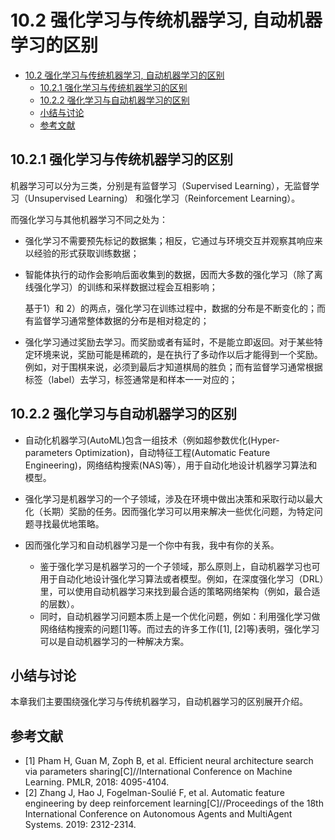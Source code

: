 <!--Copyright © Microsoft Corporation. All rights reserved.
  适用于[License](https://github.com/microsoft/AI-System/blob/main/LICENSE)版权许可-->

# 10.2 强化学习与传统机器学习, 自动机器学习的区别

- [10.2 强化学习与传统机器学习, 自动机器学习的区别](#102-强化学习与传统机器学习-自动机器学习的区别)
  - [10.2.1 强化学习与传统机器学习的区别](#1021-强化学习与传统机器学习的区别)
  - [10.2.2 强化学习与自动机器学习的区别](#1022-强化学习与自动机器学习的区别)
  - [小结与讨论](#小结与讨论)
  - [参考文献](#参考文献)
  
## 10.2.1 强化学习与传统机器学习的区别

机器学习可以分为三类，分别是有监督学习（Supervised Learning），无监督学习（Unsupervised Learning） 和强化学习（Reinforcement Learning）。

而强化学习与其他机器学习不同之处为：

- 强化学习不需要预先标记的数据集；相反，它通过与环境交互并观察其响应来以经验的形式获取训练数据；

- 智能体执行的动作会影响后面收集到的数据，因而大多数的强化学习（除了离线强化学习）的训练和采样数据过程会互相影响；

    基于1）和 2）的两点，强化学习在训练过程中，数据的分布是不断变化的；而有监督学习通常整体数据的分布是相对稳定的；

- 强化学习通过奖励去学习。而奖励或者有延时，不是能立即返回。对于某些特定环境来说，奖励可能是稀疏的，是在执行了多动作以后才能得到一个奖励。例如，对于围棋来说，必须到最后才知道棋局的胜负；而有监督学习通常根据标签（label）去学习，标签通常是和样本一一对应的；

## 10.2.2 强化学习与自动机器学习的区别 

- 自动化机器学习(AutoML)包含一组技术（例如超参数优化(Hyper-parameters Optimization)，自动特征工程(Automatic Feature Engineering)，网络结构搜索(NAS)等），用于自动化地设计机器学习算法和模型。

- 强化学习是机器学习的一个子领域，涉及在环境中做出决策和采取行动以最大化（长期）奖励的任务。因而强化学习可以用来解决一些优化问题，为特定问题寻找最优地策略。

- 因而强化学习和自动机器学习是一个你中有我，我中有你的关系。
    - 鉴于强化学习是机器学习的一个子领域，那么原则上，自动机器学习也可用于自动化地设计强化学习算法或者模型。例如，在深度强化学习（DRL）里，可以使用自动机器学习来找到最合适的策略网络架构（例如，最合适的层数）。
    - 同时，自动机器学习问题本质上是一个优化问题，例如：利用强化学习做网络结构搜索的问题[1]等。而过去的许多工作([1], [2]等)表明，强化学习可以是自动机器学习的一种解决方案。

## 小结与讨论

本章我们主要围绕强化学习与传统机器学习，自动机器学习的区别展开介绍。

## 参考文献

- [1] Pham H, Guan M, Zoph B, et al. Efficient neural architecture search via parameters sharing[C]//International Conference on Machine Learning. PMLR, 2018: 4095-4104.
- [2] Zhang J, Hao J, Fogelman-Soulié F, et al. Automatic feature engineering by deep reinforcement learning[C]//Proceedings of the 18th International Conference on Autonomous Agents and MultiAgent Systems. 2019: 2312-2314.